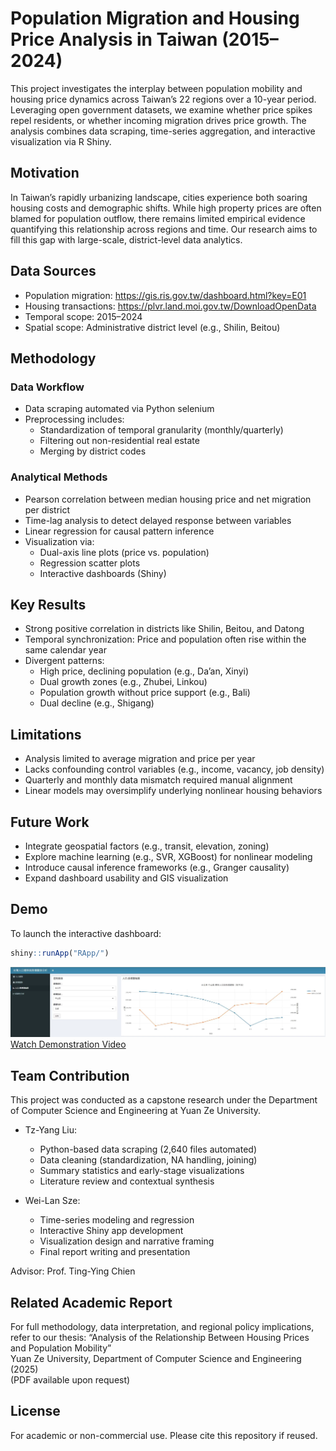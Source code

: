 # Population Migration and Housing Price Analysis in Taiwan (2015–2024)

This project investigates the interplay between population mobility and housing price dynamics across Taiwan’s 22 regions over a 10-year period. Leveraging open government datasets, we examine whether price spikes repel residents, or whether incoming migration drives price growth. The analysis combines data scraping, time-series aggregation, and interactive visualization via R Shiny.

## Motivation

In Taiwan’s rapidly urbanizing landscape, cities experience both soaring housing costs and demographic shifts. While high property prices are often blamed for population outflow, there remains limited empirical evidence quantifying this relationship across regions and time. Our research aims to fill this gap with large-scale, district-level data analytics.

## Data Sources

- Population migration: https://gis.ris.gov.tw/dashboard.html?key=E01
- Housing transactions: https://plvr.land.moi.gov.tw/DownloadOpenData
- Temporal scope: 2015–2024
- Spatial scope: Administrative district level (e.g., Shilin, Beitou)

## Methodology

### Data Workflow

- Data scraping automated via Python selenium
- Preprocessing includes:
  - Standardization of temporal granularity (monthly/quarterly)
  - Filtering out non-residential real estate
  - Merging by district codes

### Analytical Methods

- Pearson correlation between median housing price and net migration per district
- Time-lag analysis to detect delayed response between variables
- Linear regression for causal pattern inference
- Visualization via:
  - Dual-axis line plots (price vs. population)
  - Regression scatter plots
  - Interactive dashboards (Shiny)

## Key Results

- Strong positive correlation in districts like Shilin, Beitou, and Datong
- Temporal synchronization: Price and population often rise within the same calendar year
- Divergent patterns:
  - High price, declining population (e.g., Da’an, Xinyi)
  - Dual growth zones (e.g., Zhubei, Linkou)
  - Population growth without price support (e.g., Bali)
  - Dual decline (e.g., Shigang)

## Limitations

- Analysis limited to average migration and price per year
- Lacks confounding control variables (e.g., income, vacancy, job density)
- Quarterly and monthly data mismatch required manual alignment
- Linear models may oversimplify underlying nonlinear housing behaviors

## Future Work

- Integrate geospatial factors (e.g., transit, elevation, zoning)
- Explore machine learning (e.g., SVR, XGBoost) for nonlinear modeling
- Introduce causal inference frameworks (e.g., Granger causality)
- Expand dashboard usability and GIS visualization

## Demo

To launch the interactive dashboard:
```R
shiny::runApp("RApp/")
```

![Zhongshan Trend](assets/demo.png)
[Watch Demonstration Video](https://youtu.be/2qCja5m_uN0)

## Team Contribution

This project was conducted as a capstone research under the Department of Computer Science and Engineering at Yuan Ze University.

- Tz-Yang Liu: 
  - Python-based data scraping (2,640 files automated)
  - Data cleaning (standardization, NA handling, joining)
  - Summary statistics and early-stage visualizations
  - Literature review and contextual synthesis

- Wei-Lan Sze: 
  - Time-series modeling and regression
  - Interactive Shiny app development
  - Visualization design and narrative framing
  - Final report writing and presentation

Advisor: Prof. Ting-Ying Chien

## Related Academic Report

For full methodology, data interpretation, and regional policy implications, refer to our thesis:
“Analysis of the Relationship Between Housing Prices and Population Mobility”  
Yuan Ze University, Department of Computer Science and Engineering (2025)  
(PDF available upon request)

## License

For academic or non-commercial use. Please cite this repository if reused.
